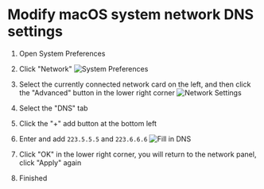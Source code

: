 # Modify macOS system network DNS settings

1. Open System Preferences

2. Click "Network"
![System Preferences][system-preferences]

3. Select the currently connected network card on the left, and then click the "Advanced" button in the lower right corner
![Network Settings][network]

4. Select the "DNS" tab

5. Click the "+" add button at the bottom left

6. Enter and add `223.5.5.5` and `223.6.6.6`
![Fill in DNS][fill-dns]

7. Click "OK" in the lower right corner, you will return to the network panel, click "Apply" again

8. Finished

[system-preferences]: https://cdn.jsdelivr.net/gh/LibCyber/docs-cdn@v1.1.0/assets/faq/change-dns-macos/system-preferences.jpg "System Preferences"
[network]: https://cdn.jsdelivr.net/gh/LibCyber/docs-cdn@v1.1.0/assets/faq/change-dns-macos/network.jpg "Network Settings"
[fill-dns]: https://cdn.jsdelivr.net/gh/LibCyber/docs-cdn@v1.1.0/assets/faq/change-dns-macos/fill-dns.jpg "Fill in DNS"